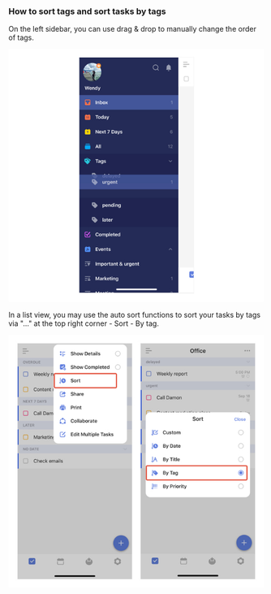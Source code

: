 ### How to sort tags and sort tasks by tags

On the left sidebar, you can use drag & drop to manually change the order of tags.

![iossorttag1](../../images/ticktick-ios-app/tags/sorttag1.jpg)

In a list view, you may use the auto sort functions to sort your tasks by tags via "..." at the top right corner - Sort - By tag.

![iossorttag2](../../images/ticktick-ios-app/tags/sorttag2.jpg)

